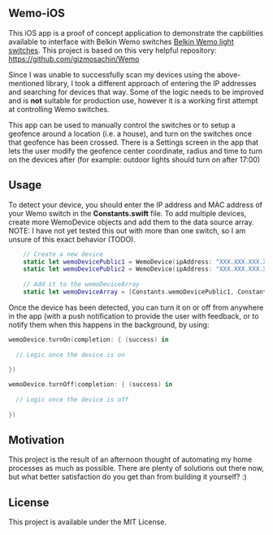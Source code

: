 ## Wemo-iOS

This iOS app is a proof of concept application to demonstrate the capbilities available to interface with Belkin Wemo switches [Belkin Wemo light switches](http://www.belkin.com/us/F7C063fc-Belkin/p/P-F7C063fc/). This project is based on this very helpful repository: https://github.com/gizmosachin/Wemo

Since I was unable to successfully scan my devices using the above-mentioned library, I took a different approach of entering the IP addresses and searching for devices that way. Some of the logic needs to be improved and is **not** suitable for production use, however it is a working first attempt at controlling Wemo switches.

This app can be used to manually control the switches or to setup a geofence around a location (i.e. a house), and turn on the switches once that geofence has been crossed. There is a Settings screen in the app that lets the user modify the geofence center coordinate, radius and time to turn on the devices after (for example: outdoor lights should turn on after 17:00)

## Usage

To detect your device, you should enter the IP address and MAC address of your Wemo switch in the **Constants.swift** file. To add multiple devices, create more WemoDevice objects and add them to the data source array. NOTE: I have not yet tested this out with more than one switch, so I am unsure of this exact behavior (TODO).

``` swift
    // Create a new device
    static let wemoDevicePublic1 = WemoDevice(ipAddress: "XXX.XXX.XXX.XX", macAddress: "XX:XX:XX:XX:XX:XX")
    static let wemoDevicePublic2 = WemoDevice(ipAddress: "XXX.XXX.XXX.XX", macAddress: "XX:XX:XX:XX:XX:XX")
    
    // Add it to the wemoDeviceArray
    static let wemoDeviceArray = [Constants.wemoDevicePublic1, Constants.wemoDevicePublic2]
```

Once the device has been detected, you can turn it on or off from anywhere in the app (with a push notification to provide the user with feedback, or to notify them when this happens in the background, by using:

``` swift
wemoDevice.turnOn(completion: { (success) in
  
  // Logic once the device is on
                
})

wemoDevice.turnOff(completion: { (success) in
                
  // Logic once the device is off
            
})
```

## Motivation

This project is the result of an afternoon thought of automating my home processes as much as possible. There are plenty of solutions out there now, but what better satisfaction do you get than from building it yourself? :)

## License

This project is available under the MIT License.
